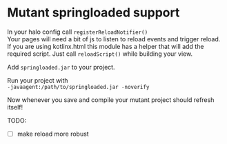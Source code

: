 # Mutant springloaded support

In your halo config call `registerReloadNotifier()`  
Your pages will need a bit of js to listen to reload events and trigger reload.  
If you are using kotlinx.html this module has a helper that will add the  
required script. Just call `reloadScript()` while building your view.

Add `springloaded.jar` to your project.

Run your project with  
`-javaagent:/path/to/springloaded.jar -noverify`

Now whenever you save and compile your mutant project should refresh itself!

TODO:
- [ ] make reload more robust

